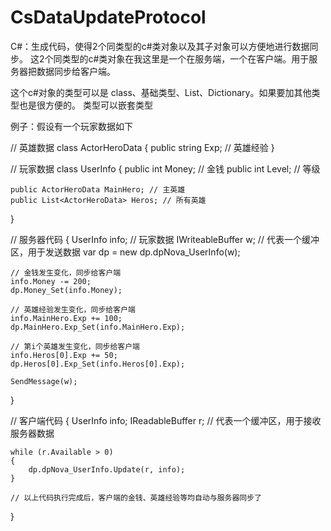 # CsDataUpdateProtocol

C#：生成代码，使得2个同类型的c#类对象以及其子对象可以方便地进行数据同步。
这2个同类型的c#类对象在我这里是一个在服务端，一个在客户端。用于服务器把数据同步给客户端。

这个c#对象的类型可以是 class、基础类型、List、Dictionary。如果要加其他类型也是很方便的。
类型可以嵌套类型

例子：假设有一个玩家数据如下

// 英雄数据
class ActorHeroData
{
    public string Exp; // 英雄经验
}

// 玩家数据
class UserInfo
{
    public int Money; // 金钱
    public int Level; // 等级
    
    public ActorHeroData MainHero; // 主英雄
    public List<ActorHeroData> Heros; // 所有英雄
}


// 服务器代码
{
    UserInfo info; // 玩家数据
    IWriteableBuffer w; // 代表一个缓冲区，用于发送数据
    var dp = new dp.dpNova_UserInfo(w);
    
    // 金钱发生变化，同步给客户端
    info.Money -= 200;
    dp.Money_Set(info.Money);
    
    // 英雄经验发生变化，同步给客户端
    info.MainHero.Exp += 100;
    dp.MainHero.Exp_Set(info.MainHero.Exp);
    
    // 第i个英雄发生变化，同步给客户端
    info.Heros[0].Exp += 50;
    dp.Heros[0].Exp_Set(info.Heros[0].Exp);
    
    SendMessage(w);
}

// 客户端代码
{
    UserInfo info;
    IReadableBuffer r; // 代表一个缓冲区，用于接收服务器数据
    
    while (r.Available > 0)
    {
        dp.dpNova_UserInfo.Update(r, info);
    }
    
    // 以上代码执行完成后，客户端的金钱、英雄经验等均自动与服务器同步了
}